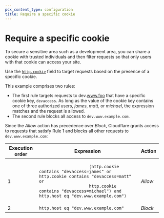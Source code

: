 ```yaml
---
pcx_content_type: configuration
title: Require a specific cookie
---
```


# Require a specific cookie

To secure a sensitive area such as a development area, you can share a cookie with trusted individuals and then filter requests so that only users with that cookie can access your site.

Use the [`http.cookie`](/ruleset-engine/rules-language/fields/#field-http-cookie) field to target requests based on the presence of a specific cookie.

This example comprises two rules:

- The first rule targets requests to dev.www.foo that have a specific cookie key, `devaccess`. As long as the value of the cookie key contains one of three authorized users, _james_, _matt_, or _michael_, the expression matches and the request is allowed.
- The second rule blocks all access to `dev.www.example.com`.

Since the _Allow_ action has precedence over _Block_, Cloudflare grants access to requests that satisfy Rule 1 and blocks all other requests to `dev.www.example.com`:

<table>
	<thead>
		<tr>
			<th>Execution order</th>
			<th>Expression</th>
			<th>Action</th>
		</tr>
	</thead>
	<tbody>
		<tr>
			<td>1</td>
			<td>
				<code>
					(http.cookie contains "devaccess=james" or http.cookie contains "devaccess=matt" or
					http.cookie contains "devaccess=michael") and http.host eq "dev.www.example.com")
				</code>
			</td>
			<td>
				<em>Allow</em>
			</td>
		</tr>
		<tr>
			<td>2</td>
			<td>
				<code>http.host eq "dev.www.example.com"</code>
			</td>
			<td>
				<em>Block</em>
			</td>
		</tr>
	</tbody>
</table>
